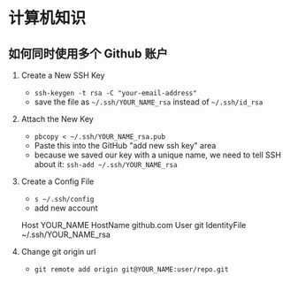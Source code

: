 # 计算机知识

## 如何同时使用多个 Github 账户

1. Create a New SSH Key
	- `ssh-keygen -t rsa -C "your-email-address"`
	- save the file as `~/.ssh/YOUR_NAME_rsa` instead of `~/.ssh/id_rsa`
2. Attach the New Key
	- `pbcopy < ~/.ssh/YOUR_NAME_rsa.pub`
	- Paste this into the GitHub "add new ssh key" area
	- because we saved our key with a unique name, we need to tell SSH about it: `ssh-add ~/.ssh/YOUR_NAME_rsa`
3. Create a Config File
	- `s ~/.ssh/config`
	- add new account

    Host YOUR_NAME
    HostName github.com
    User git
    IdentityFile ~/.ssh/YOUR_NAME_rsa

4. Change git origin url
	- `git remote add origin git@YOUR_NAME:user/repo.git`